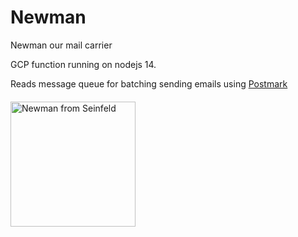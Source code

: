 # Newman

Newman our mail carrier

GCP function running on nodejs 14.

Reads message queue for batching sending emails using [Postmark](https://postmarkapp.com)

<img src="https://i.imgur.com/ZuTSIob.png" alt="Newman from Seinfeld" style="display:block; margin-top:20px" width="200">
